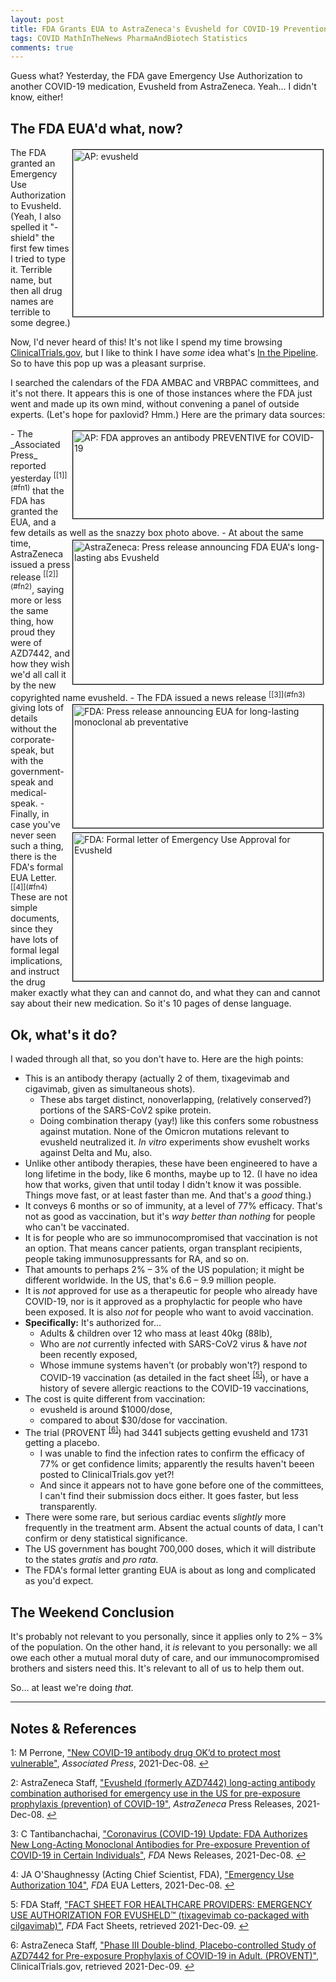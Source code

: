 ```yaml
---
layout: post
title: FDA Grants EUA to AstraZeneca's Evusheld for COVID-19 Prevention
tags: COVID MathInTheNews PharmaAndBiotech Statistics
comments: true
---
```


Guess what?  Yesterday, the FDA gave Emergency Use Authorization to another COVID-19 medication,
Evusheld from AstraZeneca.  Yeah&hellip; I didn't know, either!  


## The FDA EUA'd what, now?  

<img src="{{ site.baseurl }}/images/2021-12-09-fda-evusheld-ap-2.jpg" width="400" height="267" alt="AP: evusheld" title="AP: evusheld" style="float: right; margin: 3px 3px 3px 3px; border: 1px solid #000000;">
The FDA granted an Emergency Use Authorization to Evusheld.  (Yeah, I also spelled it "-shield"
the first few times I tried to type it.  Terrible name, but then all drug names are
terrible to some degree.)  

Now, I'd never heard of this!  It's not like I spend my time browsing
[ClinicalTrials.gov](https://www.ClinicalTrials.gov), but I like to think I have _some_
idea what's [In the Pipeline](https://www.science.org/blogs/pipeline).  So to have this
pop up was a pleasant surprise.  

I searched the calendars of the FDA AMBAC and VRBPAC committees, and it's not there.  It
appears this is one of those instances where the FDA just went and made up its own mind,
without convening a panel of outside experts.  (Let's hope for paxlovid?  Hmm.)  Here are
the primary data sources:  

<img src="{{ site.baseurl }}/images/2021-12-09-fda-evusheld-ap-1.jpg" width="400" height="140" alt="AP: FDA approves an antibody PREVENTIVE for COVID-19" title="AP: FDA approves an antibody PREVENTIVE for COVID-19" style="float: right; margin: 3px 3px 3px 3px; border: 1px solid #000000;">
- The _Associated Press_ reported yesterday <sup id="fn1a">[[1]](#fn1)</sup> that the FDA
  has granted the EUA, and a few details as well as the snazzy box photo above.  
<img src="{{ site.baseurl }}/images/2021-12-09-fda-evusheld-az.jpg" width="400" height="230" alt="AstraZeneca: Press release announcing FDA EUA's long-lasting abs Evusheld" title="AstraZeneca: Press release announcing FDA EUA's long-lasting abs Evusheld" style="float: right; margin: 3px 3px 3px 3px; border: 1px solid #000000;">
- At about the same time, AstraZeneca issued a press release <sup id="fn2a">[[2]](#fn2)</sup>,
  saying more or less the same thing, how proud they were of AZD7442, and how they wish
  we'd all call it by the new copyrighted name evusheld.  
<img src="{{ site.baseurl }}/images/2021-12-09-fda-evusheld-fda-1.jpg" width="400" height="197" alt="FDA: Press release announcing EUA for long-lasting monoclonal ab preventative" title="FDA: Press release announcing EUA for long-lasting monoclonal ab preventative" style="float: right; margin: 3px 3px 3px 3px; border: 1px solid #000000;">
- The FDA issued a  news release <sup id="fn3a">[[3]](#fn3)</sup> giving lots of details
  without the corporate-speak, but with the government-speak and medical-speak.  
<img src="{{ site.baseurl }}/images/2021-12-09-fda-evusheld-fda-2.jpg" width="400" height="237" alt="FDA: Formal letter of Emergency Use Approval for Evusheld" title="FDA: Formal letter of Emergency Use Approval for Evusheld" style="float: right; margin: 3px 3px 3px 3px; border: 1px solid #000000;">
- Finally, in case you've never seen such a thing, there is the FDA's formal EUA 
  Letter. <sup id="fn4a">[[4]](#fn4)</sup>  These are not simple documents, since they
  have lots of formal legal implications, and instruct the drug maker exactly what they
  can and cannot do, and what they can and cannot say about their new medication.  So it's
  10 pages of dense language.  


## Ok, what's it do?  

I waded through all that, so you don't have to.  Here are the high points:  

- This is an antibody therapy (actually 2 of them, tixagevimab and cigavimab, given as
  simultaneous shots).  
  - These abs target distinct, nonoverlapping, (relatively conserved?) portions of the
    SARS-CoV2 spike protein.  
  - Doing combination therapy (yay!) like this confers some robustness against mutation.
    None of the Omicron mutations relevant to evusheld neutralized it.  _In vitro_
    experiments show evushelt works against Delta and Mu, also.  
- Unlike other antibody therapies, these have been engineered to have a long lifetime in
  the body, like 6 months, maybe up to 12.  (I have no idea how that works, given that
  until today I didn't know it was possible.  Things move fast, or at least faster than
  me.  And that's a _good_ thing.)  
- It conveys 6 months or so of immunity, at a level of 77% efficacy.  That's not as good as
  vaccination, but it's _way better than nothing_ for people who can't be vaccinated.  
- It is for people who are so immunocompromised that vaccination is not an option.  That
  means cancer patients, organ transplant recipients, people taking immunosuppressants for
  RA, and so on.  
- That amounts to perhaps 2% &ndash; 3% of the US population; it might be different
  worldwide.  In the US, that's 6.6 &ndash; 9.9 million people.  
- It is _not_ approved for use as a therapeutic for people who already have COVID-19, nor
  is it approved as a prophylactic for people who have been exposed.  It is also _not_ for
  people who want to avoid vaccination.   
- __Specifically:__ It's authorized for&hellip;  
  - Adults &amp; children over 12 who mass at least 40kg (88lb),  
  - Who are _not_ currently infected with SARS-CoV2 virus &amp; have _not_ been recently
    exposed,  
  - Whose immune systems haven't (or probably won't?) respond to COVID-19 vaccination (as
    detailed in the fact sheet <sup id="fn5a">[[5]](#fn5)</sup>), or
    have a history of severe allergic reactions to the COVID-19 vaccinations,
- The cost is quite different from vaccination:  
  - evusheld is around \$1000/dose,  
  - compared to about \$30/dose for vaccination.  
- The trial (PROVENT <sup id="fn6a">[[6]](#fn6)</sup>) had 3441 subjects getting evusheld
  and 1731 getting a placebo.  
  - I was unable to find the infection rates to confirm the efficacy of 77% or get
    confidence limits; apparently the results haven't beeen posted to ClinicalTrials.gov yet?!  
  - And since it appears not to have gone before one of the committees, I can't find their
    submission docs either.  It goes faster, but less transparently.  
- There were some rare, but serious cardiac events _slightly_ more frequently in the
  treatment arm.  Absent the actual counts of data, I can't confirm or deny statistical
  significance.  
- The US government has bought 700,000 doses, which it will distribute to the states
  _gratis_ and _pro rata_.  
- The FDA's formal letter granting EUA is about as long and complicated as you'd expect.  


## The Weekend Conclusion  

It's probably not relevant to you personally, since it applies only to 2% &ndash; 3% of
the population.  On the other hand, it _is_ relevant to you personally: we all owe
each other a mutual moral duty of care, and our immunocompromised brothers and sisters need
this.  It's relevant to all of us to help them out.  

So&hellip; at least we're doing _that._  

---

## Notes &amp; References  

<!--
<sup id="fn1a">[[1]](#fn1)</sup>

<a id="fn1">1</a>: ***, ["***"](***), *** [↩](#fn1a)  

<a href="{{ site.baseurl }}/images/***"><img src="{{ site.baseurl }}/images/***" width="400" height="***" alt="***" title="***" style="float: right; margin: 3px 3px 3px 3px; border: 1px solid #000000;"></a>

<iframe width="400" height="224" src="***" allow="accelerometer; encrypted-media; gyroscope; picture-in-picture" allowfullscreen style="float: right; margin: 3px 3px 3px 3px; border: 1px solid #000000;"></iframe>
-->

<a id="fn1">1</a>: M Perrone, ["New COVID-19 antibody drug OK’d to protect most vulnerable"](https://apnews.com/article/coronavirus-pandemic-science-business-health-allergies-3ec32b59615efb20cac5e693e48fc2f8?utm_source=Twitter&utm_medium=APHealthScience&utm_campaign=SocialFlow), _Associated Press_, 2021-Dec-08. [↩](#fn1a)  

<a id="fn2">2</a>: AstraZeneca Staff, ["Evusheld (formerly AZD7442) long-acting antibody combination authorised for emergency use in the US for pre-exposure prophylaxis (prevention) of COVID-19"](https://www.astrazeneca.com/media-centre/press-releases/2021/evusheld-long-acting-antibody-combination-authorised-for-emergency-use-in-the-us-for-pre-exposure-prophylaxis-prevention-of-covid-19.html), _AstraZeneca_ Press Releases, 2021-Dec-08. [↩](#fn2a)  

<a id="fn3">3</a>: C Tantibanchachai, ["Coronavirus (COVID-19) Update: FDA Authorizes New Long-Acting Monoclonal Antibodies for Pre-exposure Prevention of COVID-19 in Certain Individuals"](https://www.fda.gov/news-events/press-announcements/coronavirus-covid-19-update-fda-authorizes-new-long-acting-monoclonal-antibodies-pre-exposure), _FDA_ News Releases, 2021-Dec-08. [↩](#fn3a)  

<a id="fn4">4</a>: JA O'Shaughnessy (Acting Chief Scientist, FDA), ["Emergency Use Authorization 104"](https://www.fda.gov/media/154704/download), _FDA_ EUA Letters, 2021-Dec-08. [↩](#fn4a)  

<a id="fn5">5</a>: FDA Staff, ["FACT SHEET FOR HEALTHCARE PROVIDERS: EMERGENCY USE
AUTHORIZATION FOR EVUSHELD™ (tixagevimab co-packaged with cilgavimab)"](https://www.fda.gov/media/154701/download), _FDA_ Fact Sheets, retrieved 2021-Dec-09. [↩](#fn5a)  

<a id="fn6">6</a>: AstraZeneca Staff, ["Phase III Double-blind, Placebo-controlled Study of AZD7442 for Pre-exposure Prophylaxis of COVID-19 in Adult. (PROVENT)"](https://clinicaltrials.gov/ct2/show/NCT04625725), ClinicalTrials.gov, retrieved 2021-Dec-09. [↩](#fn6a)  
